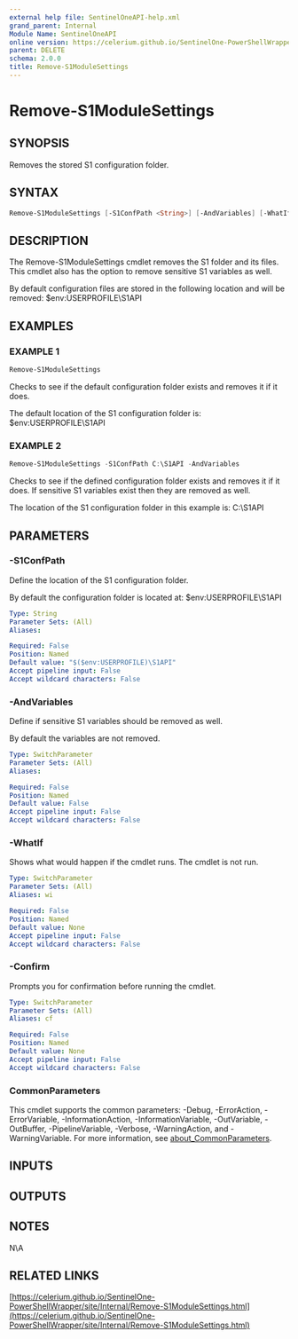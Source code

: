 ```yaml
---
external help file: SentinelOneAPI-help.xml
grand_parent: Internal
Module Name: SentinelOneAPI
online version: https://celerium.github.io/SentinelOne-PowerShellWrapper/site/Internal/Remove-S1ModuleSettings.html
parent: DELETE
schema: 2.0.0
title: Remove-S1ModuleSettings
---
```


# Remove-S1ModuleSettings

## SYNOPSIS
Removes the stored S1 configuration folder.

## SYNTAX

```powershell
Remove-S1ModuleSettings [-S1ConfPath <String>] [-AndVariables] [-WhatIf] [-Confirm] [<CommonParameters>]
```

## DESCRIPTION
The Remove-S1ModuleSettings cmdlet removes the S1 folder and its files.
This cmdlet also has the option to remove sensitive S1 variables as well.

By default configuration files are stored in the following location and will be removed:
    $env:USERPROFILE\S1API

## EXAMPLES

### EXAMPLE 1
```powershell
Remove-S1ModuleSettings
```

Checks to see if the default configuration folder exists and removes it if it does.

The default location of the S1 configuration folder is:
    $env:USERPROFILE\S1API

### EXAMPLE 2
```powershell
Remove-S1ModuleSettings -S1ConfPath C:\S1API -AndVariables
```

Checks to see if the defined configuration folder exists and removes it if it does.
If sensitive S1 variables exist then they are removed as well.

The location of the S1 configuration folder in this example is:
    C:\S1API

## PARAMETERS

### -S1ConfPath
Define the location of the S1 configuration folder.

By default the configuration folder is located at:
    $env:USERPROFILE\S1API

```yaml
Type: String
Parameter Sets: (All)
Aliases:

Required: False
Position: Named
Default value: "$($env:USERPROFILE)\S1API"
Accept pipeline input: False
Accept wildcard characters: False
```

### -AndVariables
Define if sensitive S1 variables should be removed as well.

By default the variables are not removed.

```yaml
Type: SwitchParameter
Parameter Sets: (All)
Aliases:

Required: False
Position: Named
Default value: False
Accept pipeline input: False
Accept wildcard characters: False
```

### -WhatIf
Shows what would happen if the cmdlet runs.
The cmdlet is not run.

```yaml
Type: SwitchParameter
Parameter Sets: (All)
Aliases: wi

Required: False
Position: Named
Default value: None
Accept pipeline input: False
Accept wildcard characters: False
```

### -Confirm
Prompts you for confirmation before running the cmdlet.

```yaml
Type: SwitchParameter
Parameter Sets: (All)
Aliases: cf

Required: False
Position: Named
Default value: None
Accept pipeline input: False
Accept wildcard characters: False
```

### CommonParameters
This cmdlet supports the common parameters: -Debug, -ErrorAction, -ErrorVariable, -InformationAction, -InformationVariable, -OutVariable, -OutBuffer, -PipelineVariable, -Verbose, -WarningAction, and -WarningVariable. For more information, see [about_CommonParameters](http://go.microsoft.com/fwlink/?LinkID=113216).

## INPUTS

## OUTPUTS

## NOTES
N\A

## RELATED LINKS

[https://celerium.github.io/SentinelOne-PowerShellWrapper/site/Internal/Remove-S1ModuleSettings.html](https://celerium.github.io/SentinelOne-PowerShellWrapper/site/Internal/Remove-S1ModuleSettings.html)

